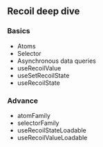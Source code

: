 ## Recoil deep dive

### Basics

- Atoms
- Selector
- Asynchronous data queries
- useRecoilValue
- useSetRecoilState
- useRecoilState

### Advance

- atomFamily
- selectorFamily
- useRecoilStateLoadable
- useRecoilValueLoadable
